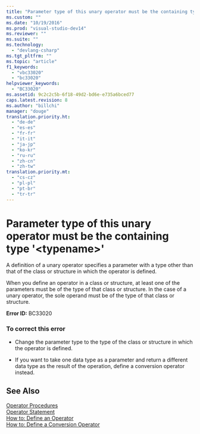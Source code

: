 ```yaml
---
title: "Parameter type of this unary operator must be the containing type &#39;&lt;typename&gt;&#39; | Microsoft Docs"
ms.custom: ""
ms.date: "10/19/2016"
ms.prod: "visual-studio-dev14"
ms.reviewer: ""
ms.suite: ""
ms.technology: 
  - "devlang-csharp"
ms.tgt_pltfrm: ""
ms.topic: "article"
f1_keywords: 
  - "vbc33020"
  - "bc33020"
helpviewer_keywords: 
  - "BC33020"
ms.assetid: 9c2c2c5b-6f18-49d2-bd6e-e735a6bced77
caps.latest.revision: 8
ms.author: "billchi"
manager: "douge"
translation.priority.ht: 
  - "de-de"
  - "es-es"
  - "fr-fr"
  - "it-it"
  - "ja-jp"
  - "ko-kr"
  - "ru-ru"
  - "zh-cn"
  - "zh-tw"
translation.priority.mt: 
  - "cs-cz"
  - "pl-pl"
  - "pt-br"
  - "tr-tr"
---
```

# Parameter type of this unary operator must be the containing type &#39;&lt;typename&gt;&#39;
A definition of a unary operator specifies a parameter with a type other than that of the class or structure in which the operator is defined.  
  
 When you define an operator in a class or structure, at least one of the parameters must be of the type of that class or structure. In the case of a unary operator, the sole operand must be of the type of that class or structure.  
  
 **Error ID:** BC33020  
  
### To correct this error  
  
-   Change the parameter type to the type of the class or structure in which the operator is defined.  
  
-   If you want to take one data type as a parameter and return a different data type as the result of the operation, define a conversion operator instead.  
  
## See Also  
 [Operator Procedures](../Topic/Operator%20Procedures%20\(Visual%20Basic\).md)   
 [Operator Statement](../Topic/Operator%20Statement.md)   
 [How to: Define an Operator](../Topic/How%20to:%20Define%20an%20Operator%20\(Visual%20Basic\).md)   
 [How to: Define a Conversion Operator](../Topic/How%20to:%20Define%20a%20Conversion%20Operator%20\(Visual%20Basic\).md)